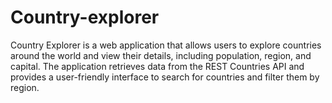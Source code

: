 # Country-explorer
Country Explorer is a web application that allows users to explore countries around the world and view their details, including population, region, and capital. The application retrieves data from the REST Countries API and provides a user-friendly interface to search for countries and filter them by region.
